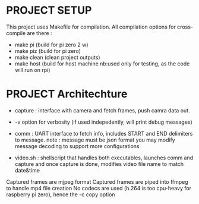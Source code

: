 
PROJECT SETUP
===========================
This project uses Makefile for compilation.
All compilation options for cross-compile are there :
- make pi (build for pi zero 2 w)
- make piz (build for pi zero)
- make clean (clean project outputs)
- make host (build for host machine nb:used only for testing, as the code will run on rpi)


PROJECT Architechture
===========================
- capture : interface with camera and fetch frames, push camra data out.
-   -v option for verbosity (if used indepedently, will print debug messages)

- comm : UART interface to fetch info, includes START and END delimiters to message.
        note : message must be json format
        you may modify message decoding to support more configurations
- video.sh : shellscript that handles both executables, launches comm and capture and once capture is done, modifies video file name to match date&time

Captured frames are mjpeg format
Captured frames are piped into ffmpeg to handle mp4 file creation
No codecs are used (h.264 is too cpu-heavy for raspberry pi zero), hence the -c copy option

